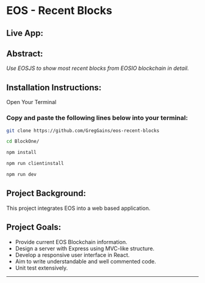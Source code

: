 <!-- HEADINGS 1 - 6 use a # symbol  -->

# EOS - Recent Blocks

## **Live App**:

<!-- [Click Here](https://pure-gorge-26990.herokuapp.com/) -->

## **Abstract:**

 <!-- Italics use a SINGLE ASTERIK * symbol  -->

_Use EOSJS to show most recent blocks from EOSIO blockchain in detail._

<!-- STRONG TAGS USE DOUBLE ASTERIK **  -->

## **Installation Instructions:**

Open Your Terminal

### Copy and paste the following lines below into your terminal:

```bash
git clone https://github.com/GregGains/eos-recent-blocks
```

```bash
cd BlockOne/
```

```bash
npm install
```

```bash
npm run clientinstall
```

```bash
npm run dev
```

## **Project Background:**

This project integrates EOS into a web based application.

## **Project Goals:**

- Provide current EOS Blockchain information.
- Design a server with Express using MVC-like structure.
- Develop a responsive user interface in React.
- Aim to write understandable and well commented code.
- Unit test extensively.

<!-- STRIKE THROUGH USE DOUBLE TILDE SYMBOL ~~   -->
<!-- ~~W.I.P~~ -->

<!-- HORIZONTAL RULE TRIPLE HYPHENS --- USE TO SEPARATE CONTENT AREAS  -->

---

 <!-- --- -->

<!-- TO SHOW SYMBOLS LIKE # AND * U MUST FIRST USE A BACKSLASH -->
<!-- \*Testing\* -->

<!-- Block Quote  USE THE GREATER THAN SYMBOL > -->
<!-- > This is a block quote -->

<!-- LINKS MUST GO IN BRACKETS [Traversy Media](URL GOES HERE) -->
<!-- [Greg's Github Link](https://www.github.com/greggains) -->

<!-- UNORDERED LISTS USE 1 ASTERIK *  -->
<!-- * step 1
    * nested item 1

* step 2
    * nested item 2
* step 3
    * nested item 3 -->

<!-- ORDERED LIST CAN JUST USE NUMBER 1. multiple times   -->
<!-- 1. step 1
2. step 2
3. step 2
    OR
1. step 1
1. step 2
1. step 3 -->

<!-- INLINE CODE BLOCK ARE BACK TICKS ` `  -->
<!-- `<p> Inline block element </P>` -->

<!--  Images JUST LIKE A LINK BUT USE AN EXCLAMATION POINT FIRST ! -->
<!-- ![Logo](https://markdown-here.com/img/icon256.png) -->

<!-- ---
 > # Github Markdown -->

<!-- Code Blcoks use three backticks ```  ALSO you can specify the coding language by typing it after the backticks ex:  ```javascript  -->

<!-- ```
npm install
```

```
npm start
``` -->
